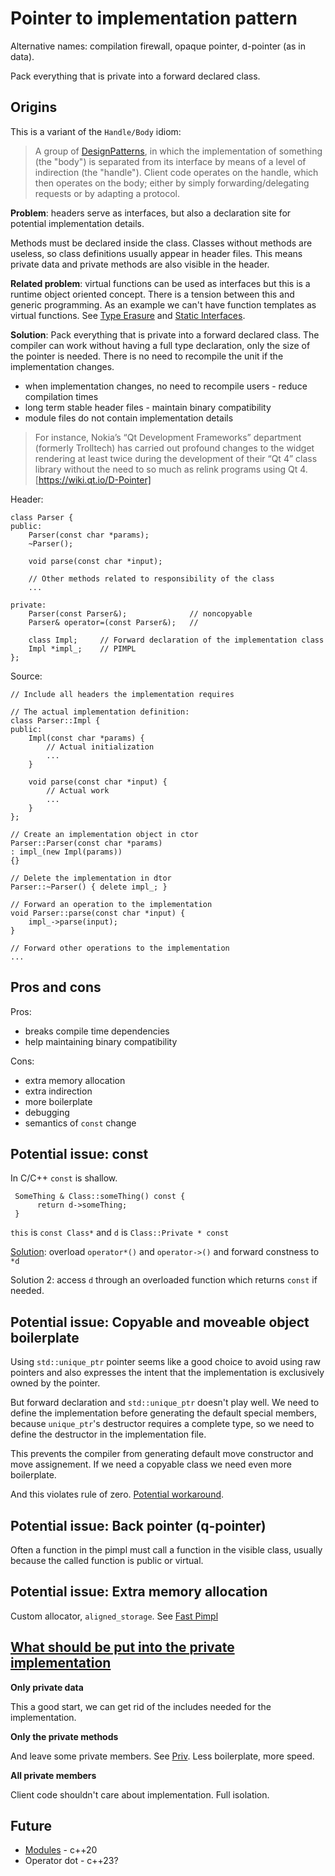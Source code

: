 Pointer to implementation pattern
=================================

Alternative names: compilation firewall, opaque pointer, d-pointer (as
in data).

Pack everything that is private into a forward declared class.

Origins
-------

This is a variant of the `Handle/Body` idiom:

> A group of [DesignPatterns], in which the implementation of something
> (the "body") is separated from its interface by means of a level of
> indirection (the "handle"). Client code operates on the handle, which
> then operates on the body; either by simply forwarding/delegating
> requests or by adapting a protocol.

**Problem**: headers serve as interfaces, but also a declaration site
for potential implementation details.

Methods must be declared inside the class. Classes without methods are
useless, so class definitions usually appear in header files. This means
private data and private methods are also visible in the header.

**Related problem**: virtual functions can be used as interfaces but
this is a runtime object oriented concept. There is a tension between
this and generic programming. As an example we can't have function
templates as virtual functions. See [Type Erasure] and [Static
Interfaces].

**Solution**: Pack everything that is private into a forward declared
class. The compiler can work without having a full type declaration,
only the size of the pointer is needed. There is no need to recompile
the unit if the implementation changes.

-   when implementation changes, no need to recompile users - reduce
    compilation times
-   long term stable header files - maintain binary compatibility
-   module files do not contain implementation details

> For instance, Nokia’s “Qt Development Frameworks” department (formerly
> Trolltech) has carried out profound changes to the widget rendering at
> least twice during the development of their “Qt 4” class library
> without the need to so much as relink programs using Qt 4.
> [https://wiki.qt.io/D-Pointer]

Header:

    class Parser {
    public:
        Parser(const char *params);
        ~Parser();

        void parse(const char *input);

        // Other methods related to responsibility of the class
        ...

    private:
        Parser(const Parser&);              // noncopyable
        Parser& operator=(const Parser&);   //

        class Impl;     // Forward declaration of the implementation class
        Impl *impl_;    // PIMPL
    };

Source:

    // Include all headers the implementation requires

    // The actual implementation definition:
    class Parser::Impl {
    public:
        Impl(const char *params) {
            // Actual initialization
            ...
        }

        void parse(const char *input) {
            // Actual work
            ...
        }
    };

    // Create an implementation object in ctor
    Parser::Parser(const char *params)
    : impl_(new Impl(params))
    {}

    // Delete the implementation in dtor
    Parser::~Parser() { delete impl_; }

    // Forward an operation to the implementation
    void Parser::parse(const char *input) {
        impl_->parse(input);
    }

    // Forward other operations to the implementation
    ...

Pros and cons
-------------

Pros:

-   breaks compile time dependencies
-   help maintaining binary compatibility

Cons:

-   extra memory allocation
-   extra indirection
-   more boilerplate
-   debugging
-   semantics of `const` change

Potential issue: const
----------------------

In C/C++ `const` is shallow.

     SomeThing & Class::someThing() const {
          return d->someThing;
     }

`this` is `const Class*` and `d` is `Class::Private * const`

[Solution][]: overload `operator*()` and `operator->()` and forward
constness to `*d`

Solution 2: access `d` through an overloaded function which returns
`const` if needed.

Potential issue: Copyable and moveable object boilerplate
---------------------------------------------------------

Using `std::unique_ptr` pointer seems like a good choice to avoid using
raw pointers and also expresses the intent that the implementation is
exclusively owned by the pointer.

But forward declaration and `std::unique_ptr` doesn't play well. We need
to define the implementation before generating the default special
members, because `unique_ptr`'s destructor requires a complete type, so
we need to define the destructor in the implementation file.

This prevents the compiler from generating default move constructor and
move assignement. If we need a copyable class we need even more
boilerplate.

And this violates rule of zero. [Potential workaround].

Potential issue: Back pointer (q-pointer)
-----------------------------------------

Often a function in the pimpl must call a function in the visible class,
usually because the called function is public or virtual.

Potential issue: Extra memory allocation
----------------------------------------

Custom allocator, `aligned_storage`. See [Fast Pimpl]

[What should be put into the private implementation]
----------------------------------------------------

**Only private data**

This a good start, we can get rid of the includes needed for the
implementation.

**Only the private methods**

And leave some private members. See [Priv]. Less boilerplate, more
speed.

**All private members**

Client code shouldn't care about implementation. Full isolation.

Future
------

-   [Modules] - c++20
-   Operator dot - c++23?

  [DesignPatterns]: https://wiki.c2.com/?HandleBodyPattern
  [Type Erasure]: https://www.artima.com/articles/on-the-tension-between-object-oriented-and-generic-programming-in-c
  [Static Interfaces]: https://www.fluentcpp.com/2017/05/16/what-the-crtp-brings-to-code/
  [https://wiki.qt.io/D-Pointer]: https://wiki.qt.io/D-Pointer
  [Solution]: https://marcmutz.wordpress.com/translated-articles/pimp-my-pimpl-reloaded/
  [Potential workaround]: https://oliora.github.io/2015/12/29/pimpl-and-rule-of-zero.html
  [Fast Pimpl]: https://www.cppstories.com/2018/01/pimpl/#fast-pimpl
  [What should be put into the private implementation]: https://herbsutter.com/gotw/_100/
  [Priv]: https://yairchu.github.io/posts/the-priv-idiom
  [Modules]: https://en.cppreference.com/w/cpp/language/modules
